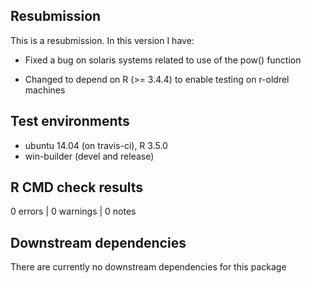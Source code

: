 ## Resubmission
This is a resubmission. In this version I have:

* Fixed a bug on solaris systems related to use of the pow() function

* Changed to depend on R (>= 3.4.4) to enable testing on r-oldrel machines

## Test environments
* ubuntu 14.04 (on travis-ci), R 3.5.0
* win-builder (devel and release)

## R CMD check results
0 errors | 0 warnings | 0 notes

## Downstream dependencies
There are currently no downstream dependencies for this package
